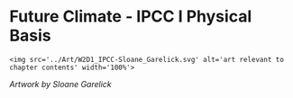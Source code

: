 # Future Climate - IPCC I Physical Basis

 ````{div} full-height 
 <img src='../Art/W2D1_IPCC-Sloane_Garelick.svg' alt='art relevant to chapter contents' width='100%'> 
```` 

*Artwork by Sloane Garelick*